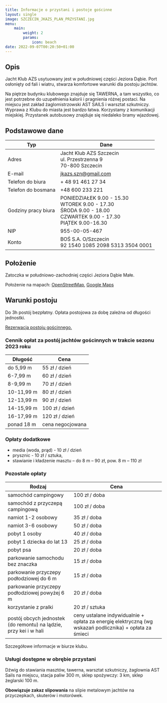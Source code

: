 ```yaml
---
title: Informacje o przystani i postoje gościnne
layout: single
image: SZCZECIN_JKAZS_PLAN_PRZYSTANI.jpg
menu:
    main: 
        weight: 2
        params:
            icon: beach
date: 2022-09-07T00:20:50+01:00
---
```


## Opis

Jacht Klub AZS usytuowany jest w południowej części Jeziora Dąbie. Port
osłonięty od fali  i wiatru, stwarza komfortowe warunki dla postoju jachtów.

Na piętrze budynku klubowego znajduje się TAWERNA, a tam wszystko, co jest
potrzebne do uzupełnienia kalorii i pragnienia różnej postaci. Na miejscu jest
zakład żaglomistrzowski AST SAILS i warsztat szkutniczy. Wyprawa z Klubu do
miasta jest bardzo łatwa. Korzystamy z komunikacji miejskiej. Przystanek
autobusowy znajduje się niedaleko bramy wjazdowej.

## Podstawowe dane

| Typ                 | Dane                                                                                                                             |
|---                  |---                                                                                                                               |
| Adres               | Jacht Klub AZS Szczecin <br/> ul. Przestrzenna 9 <br/> 70-800 Szczecin                                                           |
| E-mail              | jkazs.szn@gmail.com                                                                                                              |
| Telefon do biura    | + 48 91 461 27 34                                                                                                                |
| Telefon do bosmana  | +48 600 233 221                                                                                                                  |
| Godziny pracy biura | PONIEDZIAŁEK 9.00 - 15.30 <br/> WTOREK 9.00 - 17.30 <br/> ŚRODA 9.00 - 18.00 <br/> CZWARTEK 9.00 - 17.30 <br/> PIĄTEK 9.00-16.30 |
| NIP                 | 955-00-05-467                                                                                                                    |
| Konto               | BOŚ S.A. O/Szczecin<br/>92 1540 1085 2098 5313 3504 0001                                                                         |

## Położenie

Zatoczka w południowo-zachodniej części Jeziora Dąbie Małe.

Położenie na mapach: [OpenStreetMap](https://www.openstreetmap.org/node/2396250849), [Google Maps](http://maps.google.com/maps/ms?ie=UTF8&hl=en&t=h&msa=0&msid=107138309144250252667.00047ce94cdeb26e4583f&ll=53.396458,14.621472&spn=0.008956,0.018239&z=15&source=embe)

## Warunki postoju

Do 3h postój bezpłatny. Opłata postojowa za dobę zależna od długości jednostki.

[Rezerwacja postoju gościnnego.](rezerwacja-postoju-gościnnego)

### Cennik opłat za postój jachtów gościnnych w trakcie sezonu 2023 roku

| Długość        | Cena                      |
|---             |---                        |
| do 5,99 m      |            55 zł / dzień  |
| 6-7,99 m       |            60 zł / dzień  |
| 8-9,99 m       |            70 zł / dzień  |
| 10-11,99 m     |            80 zł / dzień  |
| 12-13,99 m     |            90 zł / dzień  |
| 14-15,99 m     |           100 zł / dzień  |
| 16-17,99 m     |           120 zł / dzień  |
| ponad 18 m     |         cena negocjowana  |

### Opłaty dodatkowe

 - media (woda, prąd) - 10 zł / dzień
 - prysznic - 10 zł / sztuka,
 - stawianie i kładzenie masztu – do 8 m – 90 zł, pow. 8 m – 110 zł

### Pozostałe opłaty

| Rodzaj                                                | Cena                                                                                                                |
|---                                                    |---                                                                                                                  |
| samochód campingowy                                   | 100 zł / doba                                                                                                       |
| samochód z przyczepą campingową                       | 100 zł / doba                                                                                                       |
| namiot 1-2 osobowy                                    | 35 zł / doba                                                                                                        |
| namiot 3-6 osobowy                                    | 50 zł / doba                                                                                                        |
| pobyt 1 osoby                                         | 40 zł / doba                                                                                                        |
| pobyt 1 dziecka do lat 13                             | 25 zł / doba                                                                                                        |
| pobyt psa                                             | 20 zł / doba                                                                                                        |
| parkowanie samochodu bez znaczka                      | 15 zł / doba                                                                                                        |
| parkowanie przyczepy podłodziowej do 6 m              | 15 zł / doba                                                                                                        |
| parkowanie przyczepy podłodziowej powyżej 6 m         | 20 zł / doba                                                                                                        |
| korzystanie z pralki                                  | 20 zł / sztuka                                                                                                      |
| postój obcych jednostek (do remontu) na lądzie, przy kei i w hali | ceny ustalane indywidualnie + opłata za energię elektryczną (wg wskazań podlicznika) + opłata za śmieci |

Szczegółowe informacje w biurze klubu.

### Usługi dostępne w obrębie przystani

Dźwig do stawiania masztów, tawerna, warsztat szkutniczy, żaglownia AST Sails na miejscu, stacja paliw 300 m, sklep spożywczy: 3 km, sklep żeglarski 100 m.

**Obowiązuje zakaz slipowania** na slipie metalowym jachtów na przyczepkach, skuterów i motorówek.
